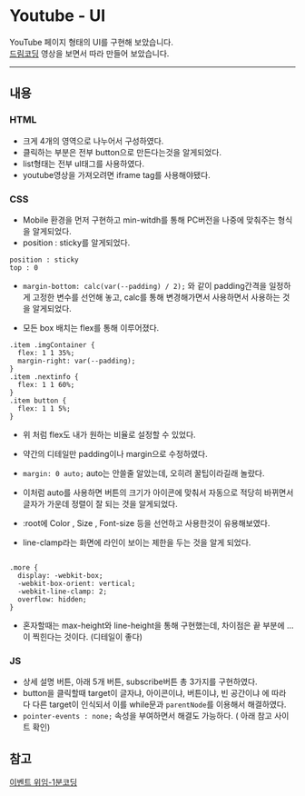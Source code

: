 # Youtube - UI

YouTube 페이지 형태의 UI를 구현해 보았습니다.  
[드림코딩](https://www.youtube.com/watch?v=67stn7Pu7s4&t=637s) 영상을 보면서 따라 만들어 보았습니다.

<hr>

## 내용

### HTML

- 크게 4개의 영역으로 나누어서 구성하였다.
- 클릭하는 부분은 전부 button으로 만든다는것을 알게되었다.
- list형태는 전부 ul태그를 사용하였다.
- youtube영상을 가져오려면 iframe tag를 사용해야됐다.

### CSS

- Mobile 환경을 먼저 구현하고 min-witdh를 통해 PC버전을 나중에 맞춰주는 형식을 알게되었다.
- position : sticky를 알게되었다.

```
position : sticky
top : 0
```

- `margin-bottom: calc(var(--padding) / 2);` 와 같이 padding간격을 일정하게 고정한 변수를 선언해 놓고, calc를 통해 변경해가면서 사용하면서 사용하는 것을 알게되었다.

- 모든 box 배치는 flex를 통해 이루어졌다.

```
.item .imgContainer {
  flex: 1 1 35%;
  margin-right: var(--padding);
}
.item .nextinfo {
  flex: 1 1 60%;
}
.item button {
  flex: 1 1 5%;
}
```

- 위 처럼 flex도 내가 원하는 비율로 설정할 수 있었다.
- 약간의 디테일만 padding이나 margin으로 수정하였다.
- `margin: 0 auto;` auto는 안쓸줄 알았는데, 오히려 꿀팁이라길래 놀랐다.
- 이처럼 auto를 사용하면 버튼의 크기가 아이콘에 맞춰서 자동으로 적당히 바뀌면서 글자가 가운데 정렬이 잘 되는 것을 알게되었다.

- :root에 Color , Size , Font-size 등을 선언하고 사용한것이 유용해보였다.
- line-clamp라는 화면에 라인이 보이는 제한을 두는 것을 알게 되었다.

```

.more {
  display: -webkit-box;
  -webkit-box-orient: vertical;
  -webkit-line-clamp: 2;
  overflow: hidden;
}
```

- 혼자할때는 max-height와 line-height을 통해 구현했는데, 차이점은 끝 부분에 ...이 찍힌다는 것이다. (디테일이 좋다)

### JS

- 상세 설명 버튼, 아래 5개 버튼, subscribe버튼 총 3가지를 구현하였다.
- button을 클릭할때 target이 글자냐, 아이콘이냐, 버튼이냐, 빈 공간이냐 에 따라 다 다른 target이 인식되서 이를 while문과 `parentNode`를 이용해서 해결하였다.
- `pointer-events : none;` 속성을 부여하면서 해결도 가능하다. ( 아래 참고 사이트 확인)

## 참고

[이벤트 위임-1분코딩](https://www.youtube.com/watch?v=-fFNuNsR8q4)
